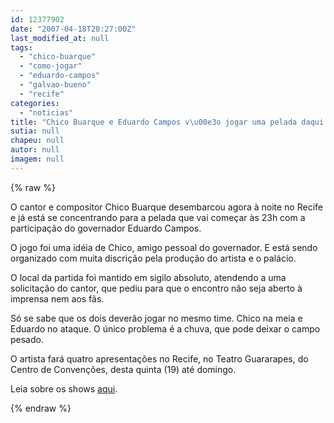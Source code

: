 ```yaml
---
id: 12377902
date: "2007-04-18T20:27:00Z"
last_modified_at: null
tags:
  - "chico-buarque"
  - "como-jogar"
  - "eduardo-campos"
  - "galvao-bueno"
  - "recife"
categories:
  - "noticias"
title: "Chico Buarque e Eduardo Campos v\u00e3o jogar uma pelada daqui a pouco no Recife "
sutia: null
chapeu: null
autor: null
imagem: null
---
```

{% raw %}
<p><P>O cantor e compositor Chico Buarque desembarcou agora à noite no Recife e já está se concentrando para a pelada que vai começar às 23h com a participação do governador Eduardo Campos.</P></p>
<p><P>O jogo foi uma idéia de Chico, amigo pessoal do governador. E está sendo organizado com muita discrição pela produção do artista e o palácio.</P></p>
<p><P>O local da partida&nbsp;foi mantido em sigilo absoluto, atendendo a uma solicitação do cantor, que pediu para que o encontro não seja aberto à imprensa nem&nbsp;aos fãs.</P></p>
<p><P>Só se sabe que os dois deverão jogar no mesmo time. Chico na meia e Eduardo no ataque. O único problema é a chuva, que pode deixar o campo pesado.</P></p>
<p><P>O artista fará quatro apresentações no Recife, no Teatro Guararapes, do Centro de Convenções, desta quinta (19) até domingo.</P></p>
<p><P>Leia sobre os shows <A href=\"https://jc3.uol.com.br/2007/04/18/not_137127.php\">aqui</A>.</P> </p>
{% endraw %}